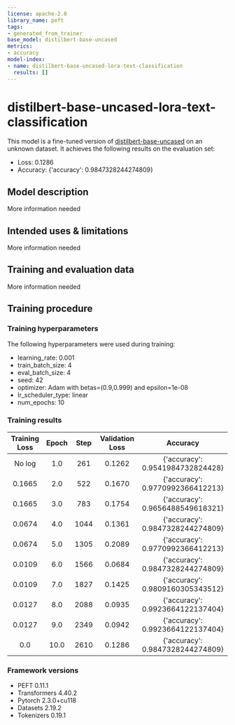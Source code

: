 ```yaml
---
license: apache-2.0
library_name: peft
tags:
- generated_from_trainer
base_model: distilbert-base-uncased
metrics:
- accuracy
model-index:
- name: distilbert-base-uncased-lora-text-classification
  results: []
---
```


<!-- This model card has been generated automatically according to the information the Trainer had access to. You
should probably proofread and complete it, then remove this comment. -->

# distilbert-base-uncased-lora-text-classification

This model is a fine-tuned version of [distilbert-base-uncased](https://huggingface.co/distilbert-base-uncased) on an unknown dataset.
It achieves the following results on the evaluation set:
- Loss: 0.1286
- Accuracy: {'accuracy': 0.9847328244274809}

## Model description

More information needed

## Intended uses & limitations

More information needed

## Training and evaluation data

More information needed

## Training procedure

### Training hyperparameters

The following hyperparameters were used during training:
- learning_rate: 0.001
- train_batch_size: 4
- eval_batch_size: 4
- seed: 42
- optimizer: Adam with betas=(0.9,0.999) and epsilon=1e-08
- lr_scheduler_type: linear
- num_epochs: 10

### Training results

| Training Loss | Epoch | Step | Validation Loss | Accuracy                         |
|:-------------:|:-----:|:----:|:---------------:|:--------------------------------:|
| No log        | 1.0   | 261  | 0.1262          | {'accuracy': 0.9541984732824428} |
| 0.1665        | 2.0   | 522  | 0.1670          | {'accuracy': 0.9770992366412213} |
| 0.1665        | 3.0   | 783  | 0.1754          | {'accuracy': 0.9656488549618321} |
| 0.0674        | 4.0   | 1044 | 0.1361          | {'accuracy': 0.9847328244274809} |
| 0.0674        | 5.0   | 1305 | 0.2089          | {'accuracy': 0.9770992366412213} |
| 0.0109        | 6.0   | 1566 | 0.0684          | {'accuracy': 0.9847328244274809} |
| 0.0109        | 7.0   | 1827 | 0.1425          | {'accuracy': 0.9809160305343512} |
| 0.0127        | 8.0   | 2088 | 0.0935          | {'accuracy': 0.9923664122137404} |
| 0.0127        | 9.0   | 2349 | 0.0942          | {'accuracy': 0.9923664122137404} |
| 0.0           | 10.0  | 2610 | 0.1286          | {'accuracy': 0.9847328244274809} |


### Framework versions

- PEFT 0.11.1
- Transformers 4.40.2
- Pytorch 2.3.0+cu118
- Datasets 2.19.2
- Tokenizers 0.19.1